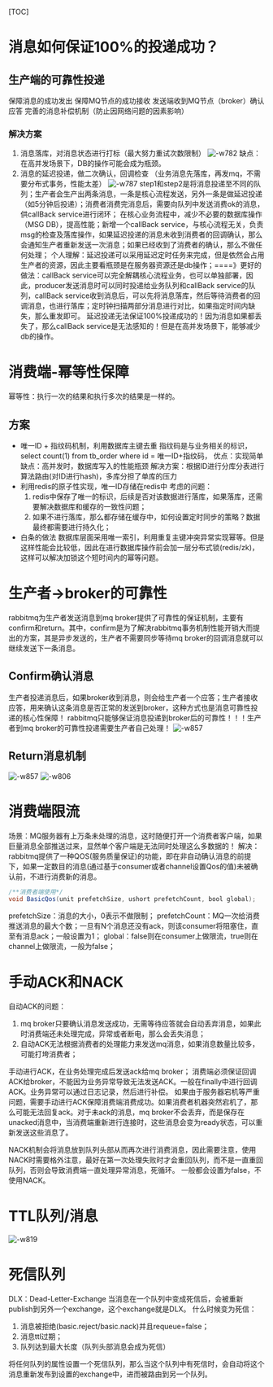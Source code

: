 [TOC]
# 消息如何保证100%的投递成功？
## 生产端的可靠性投递
保障消息的成功发出
保障MQ节点的成功接收
发送端收到MQ节点（broker）确认应答
完善的消息补偿机制（防止因网络问题的因素影响）
### 解决方案
1. 消息落库，对消息状态进行打标（最大努力重试次数限制）
![-w782](media/15576718593214.jpg)
缺点：在高并发场景下，DB的操作可能会成为瓶颈。
2. 消息的延迟投递，做二次确认，回调检查
（业务消息先落库，再发mq，不需要分布式事务，性能太差）
![-w787](media/15576723459485.jpg)
step1和step2是将消息投递至不同的队列；生产者会生产出两条消息，一条是核心流程发送，另外一条是做延迟投递（如5分钟后投递）；消费者消费完消息后，需要向队列中发送消费ok的消息，供callBack service进行闭环；
在核心业务流程中，减少不必要的数据库操作（MSG DB），提高性能；新增一个callBack service，与核心流程无关，负责msg的检查及落库操作，如果延迟投递的消息未收到消费者的回调确认，那么会通知生产者重新发送一次消息；如果已经收到了消费者的确认，那么不做任何处理；
个人理解：延迟投递可以采用延迟定时任务来完成，但是依然会占用生产者的资源，因此主要看瓶颈是在服务器资源还是db操作；====》更好的做法：callBack service可以完全解耦核心流程业务，也可以单独部署，因此，producer发送消息时可以同时投递给业务队列和callBack service的队列，callBack service收到消息后，可以先将消息落库，然后等待消费者的回调消息，也进行落库；定时钟扫描两部分消息进行对比，如果指定时间内缺失，那么重发即可。
延迟投递无法保证100%投递成功的！因为消息如果都丢失了，那么callBack service是无法感知的！但是在高并发场景下，能够减少db的操作。

# 消费端-幂等性保障
幂等性：执行一次的结果和执行多次的结果是一样的。
## 方案
* 唯一ID + 指纹码机制，利用数据库主键去重
指纹码是与业务相关的标识，select count(1) from tb_order where id = 唯一ID+指纹码，
优点：实现简单
缺点：高并发时，数据库写入的性能瓶颈
解决方案：根据ID进行分库分表进行算法路由(对ID进行hash)，多库分担了单库的压力
* 利用redis的原子性实现，唯一ID存储在redis中
考虑的问题：
    1. redis中保存了唯一的标识，后续是否对该数据进行落库，如果落库，还需要解决数据库和缓存的一致性问题；
    2. 如果不进行落库，那么都存储在缓存中，如何设置定时同步的策略？数据最终都需要进行持久化；
* 白条的做法
    数据库层面采用唯一索引，利用重复主键冲突异常实现幂等。但是这样性能会比较低，因此在进行数据库操作前会加一层分布式锁(redis/zk)，这样可以解决加锁这个短时间内的幂等问题。

# 生产者->broker的可靠性   
rabbitmq为生产者发送消息到mq broker提供了可靠性的保证机制，主要有confirm和return。其中，confirm是为了解决rabbitmq事务机制性能开销大而提出的方案，其是异步发送的，生产者不需要同步等待mq broker的回调消息就可以继续发送下一条消息。
## Confirm确认消息
生产者投递消息后，如果broker收到消息，则会给生产者一个应答；生产者接收应答，用来确认这条消息是否正常的发送到broker，这种方式也是消息可靠性投递的核心性保障！
rabbitmq只能够保证消息投递到broker后的可靠性！！！生产者到mq broker的可靠性投递需要生产者自己处理！
![-w857](media/15630933695934.jpg)
## Return消息机制
![-w857](media/15630935432627.jpg)
![-w806](media/15630935735653.jpg)

# 消费端限流
场景：MQ服务器有上万条未处理的消息，这时随便打开一个消费者客户端，如果巨量消息全部推送过来，显然单个客户端是无法同时处理这么多数据的！
解决：rabbitmq提供了一种QOS(服务质量保证)的功能，即在非自动确认消息的前提下，如果一定数目的消息(通过基于consumer或者channel设置Qos的值)未被确认前，不进行消费新的消息。
```java
/**消费者端使用*/
void BasicQos(unit prefetchSize, ushort prefetchCount, bool global);
```
prefetchSize：消息的大小，0表示不做限制；
prefetchCount：MQ一次给消费推送消息的最大个数；一旦有N个消息还没有ack，则该consumer将阻塞住，直至有消息ack；一般设置为1；
global：false则在consumer上做限流，true则在channel上做限流，一般为false；

# 手动ACK和NACK
自动ACK的问题：
1. mq broker只要确认消息发送成功，无需等待应答就会自动丢弃消息，如果此时消费端还未处理完成，异常或者断电，那么会丢失消息；
2. 自动ACK无法根据消费者的处理能力来发送mq消息，如果消息数量比较多，可能打垮消费者；

手动进行ACK，在业务处理完成后发送ack给mq broker；
消费端必须保证回调ACK给broker，不能因为业务异常导致无法发送ACK。一般在finally中进行回调ACK。业务异常可以通过日志记录，然后进行补偿。
如果由于服务器宕机等严重问题，需要手动进行ACK保障消费端消费成功。如果消费者机器突然宕机了，那么可能无法回复ack。对于未ack的消息，mq broker不会丢弃，而是保存在unacked消息中，当消费端重新进行连接时，这些消息会变为ready状态，可以重新发送这些消息了。

NACK机制会将消息放到队列头部从而再次进行消费消息，因此需要注意，使用NACK时需要格外注意，最好在第一次处理失败时才会重回队列，而不是一直重回队列，否则会导致消费端一直处理异常消息，死循环。
一般都会设置为false，不使用NACK。

# TTL队列/消息
![-w819](media/15630960555575.jpg)

# 死信队列
DLX：Dead-Letter-Exchange
当消息在一个队列中变成死信后，会被重新publish到另外一个exchange，这个exchange就是DLX。
什么时候变为死信：
1. 消息被拒绝(basic.reject/basic.nack)并且requeue=false；
2. 消息ttl过期；
3. 队列达到最大长度（队列头部消息会成为死信）

将任何队列的属性设置一个死信队列，那么当这个队列中有死信时，会自动将这个消息重新发布到设置的exchange中，进而被路由到另一个队列。